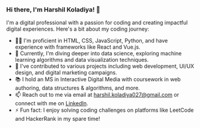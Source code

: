 ### Hi there, I'm Harshil Koladiya! 👋

I'm a digital professional with a passion for coding and creating impactful digital experiences. Here's a bit about my coding journey:

- 👨‍💻 I'm proficient in HTML, CSS, JavaScript, Python, and have experience with frameworks like React and Vue.js.
- 🌱 Currently, I'm diving deeper into data science, exploring machine learning algorithms and data visualization techniques.
- 💼 I've contributed to various projects including web development, UI/UX design, and digital marketing campaigns.
- 📚 I hold an MS in Interactive Digital Media with coursework in web authoring, data structures & algorithms, and more.
- 📫 Reach out to me via email at harshil.koladiya027@gmail.com or connect with me on [LinkedIn](https://www.linkedin.com/in/harshilkoladiya).
- ⚡ Fun fact: I enjoy solving coding challenges on platforms like LeetCode and HackerRank in my spare time!

<!-- Let's connect and code something amazing together! -->
